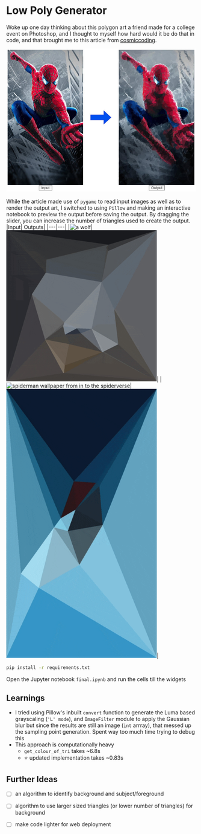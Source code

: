 # Low Poly Generator

Woke up one day thinking about this polygon art a friend made for a college event on Photoshop, and I thought to myself how hard would it be do that in code, and that brought me to this article from [cosmiccoding][1].

![Low poly output of spiderman](sample.jpg)

While the article made use of `pygame` to read input images as well as to render the output art, I switched to using `Pillow` and making an interactive notebook to preview the output before saving the output. By dragging the slider, you can increase the number of triangles used to create the output.
|Input| Outputs|
|---|---|
|<img src=https://image.geo.de/30491856/t/tp/v3/w1440/r1/-/wolf---s-690889336.jpg width=400 alt="a wolf"/>|<img src=wolf.gif width=400 alt="animation of wolf in poly art style"/>|
|<img src=https://i.pinimg.com/originals/3b/cf/82/3bcf82b5ffd40f91a9ce4821367aeb2b.jpg alt="spiderman wallpaper from in to the spiderverse" width=400/>|<img src=spidey.gif alt="animation of spiderman in low poly art" width=400/>|

```bash
pip install -r requirements.txt
```
Open the Jupyter notebook `final.ipynb` and run the cells till the widgets
## Learnings
- I tried using Pillow's inbuilt `convert` function to generate the Luma based grayscaling (`'L' mode`), and `ImageFilter` module to apply the Gaussian blur but since the results are still an image (`int` arrray), that messed up the sampling point generation. Spent way too much time trying to debug this
- This approach is computationally heavy
  - `get_colour_of_tri` takes ~6.8s
  - :star:  updated implementation takes ~0.83s


## Further Ideas
- [ ] an algorithm to identify background and subject/foreground
- [ ] algorithm to use larger sized triangles (or lower number of triangles) for background
- [ ] make code lighter for web deployment






[1]: https://cosmiccoding.com.au/tutorials/lowpoly
